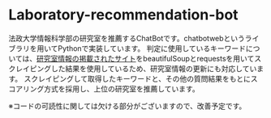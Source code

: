 # Laboratory-recommendation-bot

法政大学情報科学部の研究室を推薦するChatBotです。chatbotwebというライブラリを用いてPythonで実装しています。
判定に使用しているキーワードについては、[研究室情報の掲載されたサイト](https://nyushi.hosei.ac.jp/laboratory/faculty/1)をbeautifulSoupとrequestsを用いてスクレイピングした結果を使用しているため、研究室情報の更新にも対応しています。
スクレイピングして取得したキーワードと、その他の質問結果をもとにスコアリング方式を採用し、上位の研究室を推薦しています。

※コードの可読性に関しては欠ける部分がございますので、改善予定です。

